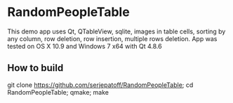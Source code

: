 RandomPeopleTable
=================

This demo app uses Qt, QTableView, sqlite, images in table cells, sorting by any column, row deletion, row insertion, multiple rows deletion.
App was tested on OS X 10.9 and Windows 7 x64 with Qt 4.8.6

How to build
------------

git clone https://github.com/serjepatoff/RandomPeopleTable; cd RandomPeopleTable; qmake; make
